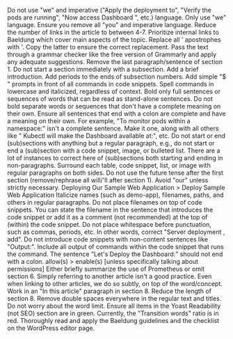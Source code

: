 Do not use "we" and imperative ("Apply the deployment to", "Verify the pods are running", "Now access Dashboard ", etc.) language. Only use "we" language. Ensure you remove all "you" and imperative language.
Reduce the number of links in the article to between 4-7. Prioritize internal links to Baeldung which cover main aspects of the topic.
Replace all ’ apostrophes with '. Copy the latter to ensure the correct replacement.
Pass the text through a grammar checker like the free version of Grammarly and apply any adequate suggestions.
Remove the last paragraph/sentence of section 1.
Do not start a section immediately with a subsection. Add a brief introduction.
Add periods to the ends of subsection numbers.
Add simple "$ " prompts in front of all commands in code snippets.
Spell commands in lowercase and italicized, regardless of context.
Bold only full sentences or sequences of words that can be read as stand-alone sentences. Do not bold separate words or sequences that don't have a complete meaning on their own.
Ensure all sentences that end with a colon are complete and have a meaning on their own. For example, "To monitor pods within a namespace:" isn't a complete sentence. Make it one, along with all others like " Kubectl will make the Dashboard available at:", etc.
Do not start or end (sub)sections with anything but a regular paragraph, e.g., do not start or end a (sub)section with a code snippet, image, or bulleted list. There are a lot of instances to correct here of (sub)sections both starting and ending in non-paragraphs. Surround each table, code snippet, list, or image with regular paragraphs on both sides.
Do not use the future tense after the first section (remove/rephrase all will/'ll after section 1).
Avoid "our" unless strictly necessary.
Deploying Our Sample Web Application > Deploy Sample Web Application
Italicize names (such as demo-app), filenames, paths, and others in regular paragraphs.
Do not place filenames on top of code snippets. You can state the filename in the sentence that introduces the code snippet or add it as a comment (not recommended) at the top of (within) the code snippet.
Do not place whitespace before punctuation, such as commas, periods, etc. In other words, correct "Server deployment , add".
Do not introduce code snippets with non-content sentences like "Output:".
Include all output of commands within the code snippet that runs the command.
The sentence "Let's Deploy the Dashboard:" should not end with a colon.
allow(s) > enable(s) [unless specifically talking about permissions]
Either briefly summarize the use of Prometheus or omit section 6. Simply referring to another article isn't a good practice. Even when linking to other articles, we do so subtly, on top of the word/concept.
Work in an "In this article" paragraph in section 8.
Reduce the length of section 8.
Remove double spaces everywhere in the regular text and titles.
Do not worry about the word limit.
Ensure all items in the Yoast Readability (not SEO) section are in green. Currently, the "Transition words" ratio is in red.
Thoroughly read and apply the Baeldung guidelines and the checklist on the WordPress editor page.
